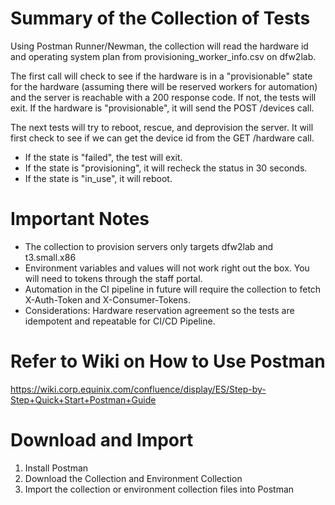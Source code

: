 # Summary of the Collection of Tests

Using Postman Runner/Newman, the collection will read the hardware id and operating system plan from provisioning_worker_info.csv on dfw2lab.

The first call will check to see if the hardware is in a "provisionable" state for the hardware
(assuming there will be reserved workers for automation) and the server is reachable with a 200 response code.
If not, the tests will exit. If the hardware is "provisionable", it will send the POST /devices call.

The next tests will try to reboot, rescue, and deprovision the server. It will first check to see if we can get the device id from the GET /hardware call.

-   If the state is "failed", the test will exit.
-   If the state is "provisioning", it will recheck the status in 30 seconds.
-   If the state is "in_use", it will reboot.

# Important Notes

-   The collection to provision servers only targets dfw2lab and t3.small.x86
-   Environment variables and values will not work right out the box. You will need to tokens through the staff portal.
-   Automation in the CI pipeline in future will require the collection to fetch X-Auth-Token and X-Consumer-Tokens.
-   Considerations: Hardware reservation agreement so the tests are idempotent and repeatable for CI/CD Pipeline.

# Refer to Wiki on How to Use Postman

https://wiki.corp.equinix.com/confluence/display/ES/Step-by-Step+Quick+Start+Postman+Guide

# Download and Import

1. Install Postman
2. Download the Collection and Environment Collection
3. Import the collection or environment collection files into Postman
